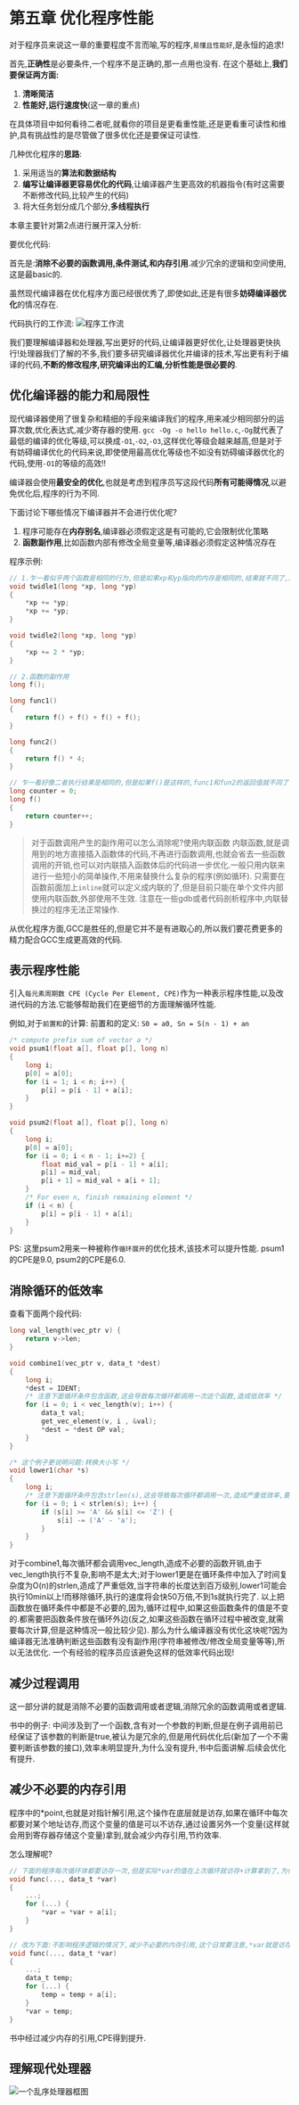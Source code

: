 # 第五章 优化程序性能

对于程序员来说这一章的重要程度不言而喻,写的程序,`易懂且性能好`,是永恒的追求!

首先,**正确性**是必要条件,一个程序不是正确的,那一点用也没有.
在这个基础上,**我们要保证两方面:**
1. **清晰简洁**
2. **性能好,运行速度快**(这一章的重点)

在具体项目中如何看待二者呢,就看你的项目是更看重性能,还是更看重可读性和维护,具有挑战性的是尽管做了很多优化还是要保证可读性.

几种优化程序的**思路**:
1. 采用适当的**算法和数据结构**
2. **编写让编译器更容易优化的代码**,让编译器产生更高效的机器指令(有时这需要不断修改代码,比较产生的代码)
3. 将大任务划分成几个部分,**多线程执行**

本章主要针对第2点进行展开深入分析:

要优化代码:

首先是:**消除不必要的函数调用,条件测试,和内存引用**.减少冗余的逻辑和空间使用,这是最basic的.

虽然现代编译器在优化程序方面已经很优秀了,即使如此,还是有很多**妨碍编译器优化**的情况存在.

代码执行的工作流:
![程序工作流](../source/pic/csapp/程序工作流.png)

我们要理解编译器和处理器,写出更好的代码,让编译器更好优化,让处理器更快执行!处理器我们了解的不多,我们要多研究编译器优化并编译的技术,写出更有利于编译的代码,**不断的修改程序,研究编译出的汇编,分析性能是很必要的**.

## 优化编译器的能力和局限性

现代编译器使用了很复杂和精细的手段来编译我们的程序,用来减少相同部分的运算次数,优化表达式,减少寄存器的使用.
`gcc -Og -o hello hello.c`,`-Og`就代表了最低的编译的优化等级,可以换成`-O1`,`-O2`,`-O3`,这样优化等级会越来越高,但是对于有妨碍编译优化的代码来说,即使使用最高优化等级也不如没有妨碍编译器优化的代码,使用`-O1`的等级的高效!!

编译器会使用**最安全的优化**,也就是考虑到程序员写这段代码**所有可能得情况**,以避免优化后,程序的行为不同.

下面讨论下哪些情况下编译器并不会进行优化呢?
1. 程序可能存在**内存别名**,编译器必须假定这是有可能的,它会限制优化策略
2. **函数副作用**,比如函数内部有修改全局变量等,编译器必须假定这种情况存在

程序示例:
```c
// 1.乍一看似乎两个函数是相同的行为,但是如果xp和yp指向的内存是相同的,结果就不同了,所以编译器不能把twidle1优化成twidle2
void twidle1(long *xp, long *yp)
{
    *xp += *yp;
    *xp += *yp;
}

void twidle2(long *xp, long *yp)
{
    *xp += 2 * *yp;
}

// 2.函数的副作用
long f();

long func1()
{
    return f() + f() + f() + f();
}

long func2()
{
    return f() * 4;
}

// 乍一看好像二者执行结果是相同的,但是如果f()是这样的,func1和fun2的返回值就不同了,所以不能把fun1优化成fun2
long counter = 0;
long f()
{
    return counter++;
}
```

>对于函数调用产生的副作用可以怎么消除呢?使用内联函数
内联函数,就是调用到的地方直接插入函数体的代码,不再进行函数调用,也就会省去一些函数调用的开销,也可以对内联插入函数体后的代码进一步优化.一般只用内联来进行一些短小的简单操作,不用来替换什么复杂的程序(例如循环).
只需要在函数前面加上`inline`就可以定义成内联的了,但是目前只能在单个文件内部使用内联函数,外部使用不生效.
注意在一些gdb或者代码剖析程序中,内联替换过的程序无法正常操作.

从优化程序方面,GCC是胜任的,但是它并不是有进取心的,所以我们要花费更多的精力配合GCC生成更高效的代码.

## 表示程序性能
引入`每元素周期数 CPE (Cycle Per Element, CPE)`作为一种表示程序性能,以及改进代码的方法.它能够帮助我们在更细节的方面理解循环性能.

例如,对于`前置和`的计算:
前置和的定义:
    `S0 = a0, Sn = S(n - 1) + an`
```c
/* compute prefix sum of vector a */
void psum1(float a[], float p[], long n)
{
    long i;
    p[0] = a[0];
    for (i = 1; i < n; i++) {
        p[i] = p[i - 1] + a[i];
    }
}

void psum2(float a[], float p[], long n)
{
    long i;
    p[0] = a[0];
    for (i = 0; i < n - 1; i+=2) {
        float mid_val = p[i - 1] + a[i];
        p[i] = mid_val;
        p[i + 1] = mid_val + a[i + 1];
    }
    /* For even n, finish remaining element */
    if (i < n) {
        p[i] = p[i - 1] + a[i];
    }
}
```
PS: 这里psum2用来一种被称作`循环展开`的优化技术,该技术可以提升性能.
psum1的CPE是9.0, psum2的CPE是6.0.

## 消除循环的低效率
查看下面两个段代码:
```c
long val_length(vec_ptr v) {
    return v->len;
}

void combine1(vec_ptr v, data_t *dest)
{
    long i;
    *dest = IDENT;
    /* 注意下面循环条件包含函数,这会导致每次循环都调用一次这个函数,造成低效率 */
    for (i = 0; i < vec_length(v); i++) {
        data_t val;
        get_vec_element(v, i , &val);
        *dest = *dest OP val;
    }
}
```

```c
/* 这个例子更说明问题:转换大小写 */
void lower1(char *s)
{
    long i;
    /* 注意下面循环条件包含strlen(s),这会导致每次循环都调用一次,造成严重低效率,要知道strlen是通过类似循环遍历得到的长度,复杂度O(n),这样一来整个程序复杂度将会变成O(n^2) */
    for (i = 0; i < strlen(s); i++) {
        if (s[i] >= 'A' && s[i] <= 'Z') {
            s[i] -= ('A' - 'a');
        }
    }
}
```

对于combine1,每次循环都会调用vec_length,造成不必要的函数开销,由于vec_length执行不复杂,影响不是太大;对于lower1更是在循环条件中加入了时间复杂度为O(n)的strlen,造成了严重低效,当字符串的长度达到百万级别,lower1可能会执行10min以上!而移除循环,执行的速度将会快50万倍,不到1s就执行完了.
以上把函数放在循环条件中都是不必要的,因为,循环过程中,如果这些函数条件的值是不变的.都需要把函数条件放在循环外边(反之,如果这些函数在循环过程中被改变,就需要每次计算,但是这种情况一般比较少见).
那么为什么编译器没有优化这块呢?因为编译器无法准确判断这些函数有没有副作用(字符串被修改/修改全局变量等等),所以无法优化.
一个有经验的程序员应该避免这样的低效率代码出现!

## 减少过程调用
这一部分讲的就是消除不必要的函数调用或者逻辑,消除冗余的函数调用或者逻辑.

书中的例子:
中间涉及到了一个函数,含有对一个参数的判断,但是在例子调用前已经保证了该参数的判断是true,被认为是冗余的,但是用代码优化后(新加了一个不需要判断该参数的接口),效率未明显提升,为什么没有提升,书中后面讲解.后续会优化有提升.

## 减少不必要的内存引用
程序中的*point,也就是对指针解引用,这个操作在底层就是访存,如果在循环中每次都要对某个地址访存,而这个变量的值是可以不访存,通过设置另外一个变量(这样就会用到寄存器存储这个变量)拿到,就会减少内存引用,节约效率.

怎么理解呢?
```c
// 下面的程序每次循环体都要访存一次,但是实际*var的值在上次循环就访存+计算拿到了,为什么每次都要访存呢?冗余内存引用
void func(..., data_t *var)
{
    ...;
    for (...) {
        *var = *var + a[i];
    }
}

// 改为下面:不影响程序逻辑的情况下,减少不必要的内存引用,这个日常要注意,*var就是访存,可能要读写内存
void func(..., data_t *var)
{
    ...;
    data_t temp;
    for (...) {
        temp = temp + a[i];
    }
    *var = temp;
}
```
书中经过减少内存的引用,CPE得到提升.

## 理解现代处理器
![一个乱序处理器框图](../Source/pic/csapp/5-11.png)
